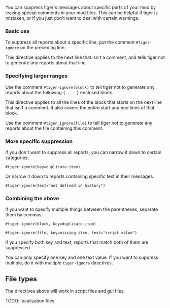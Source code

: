 You can suppress tiger's messages about specific parts of your mod by leaving special comments in your mod files. This can be helpful if tiger is mistaken, or if you just don't want to deal with certain warnings.

### Basic use

To suppress all reports about a specific line, put the comment
```#tiger-ignore```
on the preceding line.

This directive applies to the next line that isn't a comment, and tells tiger not to generate any reports about that line.

### Specifying larger ranges

Use the comment
```#tiger-ignore(block)```
to tell tiger not to generate any reports about the following `{ ... }` enclosed block.

This directive applies to all the lines of the block that starts on the next line that isn't a comment.
It also covers the entire start and end lines of that block. 

Use the comment
```#tiger_ignore(file)```
to tell tiger not to generate any reports about the file containing this comment.

### More specific suppression

If you don't want to suppress all reports, you can narrow it down to certain categories:

```#tiger-ignore(key=duplicate-item)```

Or narrow it down to reports containing specific text in their messages:

```#tiger-ignore(text="not defined in history")```

### Combining the above

If you want to specify multiple things between the parentheses, separate them by commas:

```#tiger-ignore(block, key=duplicate-item)```

```#tiger-ignore(file, key=missing-item, text="script value")```

If you specify both key and text, reports that match both of them are suppressed.

You can only specify one key and one text value. If you want to suppress multiple, do it with multiple `tiger-ignore` directives.

## File types

The directives above will work in script files and gui files.

TODO: localization files
